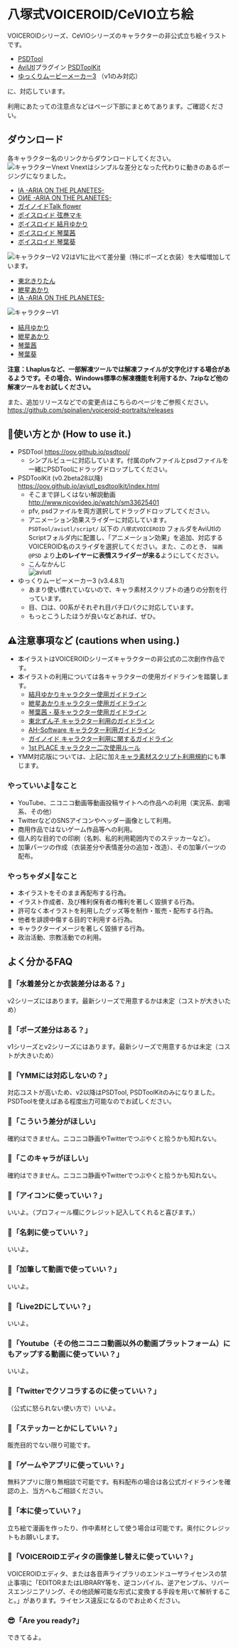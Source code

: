 # 八塚式VOICEROID/CeVIO立ち絵
VOICEROIDシリーズ、CeVIOシリーズのキャラクターの非公式立ち絵イラストです。
* [PSDTool](https://oov.github.io/psdtool/)
* [AviUtl](http://spring-fragrance.mints.ne.jp/aviutl/)プラグイン [PSDToolKit](https://oov.github.io/aviutl_psdtoolkit/index.html)
* [ゆっくりムービーメーカー3](https://manjubox.net/ymm3/) （v1のみ対応）

に、対応しています。

利用にあたっての注意点などはページ下部にまとめてあります。ご確認ください。

## ダウンロード
各キャラクター名のリンクからダウンロードしてください。
![キャラクターVnext](https://raw.githubusercontent.com/spinalien/voiceroid-portraits/readme-images/Characters3.png)
Vnextはシンプルな差分となった代わりに動きのあるポージングになりました。
* [IA -ARIA ON THE PLANETES-](https://github.com/spinalien/voiceroid-portraits/releases/download/v4.0/ia_next.zip)
* [OИE -ARIA ON THE PLANETES-](https://github.com/spinalien/voiceroid-portraits/releases/download/v4.0/one_next.zip)
* [ガイノイドTalk flower](https://github.com/spinalien/voiceroid-portraits/releases/download/v4.1/vflower_next.zip)
* [ボイスロイド 弦巻マキ](https://github.com/spinalien/voiceroid-portraits/releases/download/v4.2/maki_next.zip)
* [ボイスロイド 結月ゆかり](https://github.com/spinalien/voiceroid-portraits/releases/download/v4.3/yukari_next.zip)
* [ボイスロイド 琴葉茜](https://github.com/spinalien/voiceroid-portraits/releases/download/v4.4/akane_next.zip)
* [ボイスロイド 琴葉葵](https://github.com/spinalien/voiceroid-portraits/releases/download/v4.4/aoi_next.zip)

![キャラクターV2](https://github.com/spinalien/voiceroid-portraits/blob/9ac21cc6e81ad5d103b4b9b96b6ba5e8863835cf/Characters2.png)
V2はV1に比べて差分量（特にポーズと衣装）を大幅増加しています。
* [東北きりたん](https://github.com/spinalien/voiceroid-portraits/releases/download/v3.1.2/Kiritan_v2.zip)
* [紲星あかり](https://github.com/spinalien/voiceroid-portraits/releases/download/v3.4.1/Akari_v2.zip)
* [IA -ARIA ON THE PLANETES-](https://github.com/spinalien/voiceroid-portraits/releases/download/v3.3.1/IA_v2.zip)


![キャラクターV1](https://github.com/spinalien/voiceroid-portraits/blob/609f71e453d1c3721aa043002fb2d8023d30e317/Characters1.png)
* [結月ゆかり](https://github.com/spinalien/voiceroid-portraits/releases/download/v3.1.3/Yukari.zip)
* [紲星あかり](https://github.com/spinalien/voiceroid-portraits/releases/download/v2.7/Akari.zip)
* [琴葉茜](https://github.com/spinalien/voiceroid-portraits/releases/download/v3.4.3/Akane.zip)
* [琴葉葵](https://github.com/spinalien/voiceroid-portraits/releases/download/v3.4.3/Aoi.zip)

**注意：Lhaplusなど、一部解凍ツールでは解凍ファイルが文字化けする場合があるようです。その場合、Windows標準の解凍機能を利用するか、7zipなど他の解凍ツールをお試しください。**

また、追加リリースなどでの変更点はこちらのページをご参照ください。 https://github.com/spinalien/voiceroid-portraits/releases

## 💁使い方とか (How to use it.)
* PSDTool https://oov.github.io/psdtool/
  * シンプルビューに対応しています。付属のpfvファイルとpsdファイルを一緒にPSDToolにドラッグドロップしてください。
* PSDToolKit (v0.2beta28以降) https://oov.github.io/aviutl_psdtoolkit/index.html
  * そこまで詳しくはない解説動画 http://www.nicovideo.jp/watch/sm33625401
  * pfv, psdファイルを両方選択してドラッグドロップしてください。
  * アニメーション効果スライダーに対応しています。 `PSDTool/aviutl/script/` 以下の `八塚式VOICEROID` フォルダをAviUtlのScriptフォルダ内に配置し、「アニメーション効果」を追加、対応するVOICEROID名のスライダを選択してください。また、このとき、 `描画@PSD` より**上のレイヤーに表情スライダーが来る**ようにしてください。
  * こんなかんじ  
  ![aviutl](https://github.com/spinalien/voiceroid-portraits/blob/readme-images/screen_053018_095312_PM.jpg)
* ゆっくりムービーメーカー3 (v3.4.8.1)
  * あまり使い慣れていないので、キャラ素材スクリプトの通りの分割を行っています。
  * 目、口は、00系がそれぞれ目パチ口パクに対応しています。
  * もっとこうしたほうが良いなどあれば、ぜひ。

## ⚠注意事項など (cautions when using.)
* 本イラストはVOICEROIDシリーズキャラクターの非公式の二次創作作品です。
* 本イラストの利用については各キャラクターの使用ガイドラインを踏襲します。
    * [結月ゆかりキャラクター使用ガイドライン](https://www.ah-soft.com/vocaloid/yukari/charactor_guide.html)
    * [紲星あかりキャラクター使用ガイドライン](https://www.ah-soft.com/vocaloid/akari/charactor_guide.html)
    * [琴葉茜・葵キャラクター使用ガイドライン](https://www.ai-j.jp/kotonoha/#license)
    * [東北ずん子 キャラクター利用のガイドライン](https://zunko.jp/guideline.html)
    * [AH-Software キャラクター利用ガイドライン](https://www.ah-soft.com/licensee/)
    * [ガイノイド キャラクター利用に関するガイドライン](https://gynoid.co.jp/news/view/63/)
    * [1st  PLACE キャラクター二次使用ルール](http://1stplace.co.jp/contact/voice_character_rule.pdf)
* YMM対応版については、上記に加え[キャラ素材スクリプト利用規約](http://www.nicotalk.com/kiyaku.html)にも準じます。

### やっていいよ🙆なこと
* YouTube、ニコニコ動画等動画投稿サイトへの作品への利用（実況系、劇場系、その他）
* TwitterなどのSNSアイコンやヘッダー画像として利用。
* 商用作品ではないゲーム作品等への利用。
* 個人的な目的での印刷（名刺、私的利用範囲内でのステッカーなど）。
* 加筆パーツの作成（衣装差分や表情差分の追加・改造）、その加筆パーツの配布。

### やっちゃダメ🙅なこと
* 本イラストをそのまま再配布する行為。
* イラスト作成者、及び権利保有者の権利を著しく毀損する行為。
* 許可なく本イラストを利用したグッズ等を制作・販売・配布する行為。
* 他者を誹謗中傷する目的で利用する行為。
* キャラクターイメージを著しく毀損する行為。
* 政治活動、宗教活動での利用。

## よく分かるFAQ
### 🤔「水着差分とか衣装差分はある？」
v2シリーズにはあります。最新シリーズで用意するかは未定（コストが大きいため）
### 🤔「ポーズ差分はある？」
v1シリーズとv2シリーズにはあります。最新シリーズで用意するかは未定（コストが大きいため）
### 🤔「YMMには対応しないの？」
対応コストが高いため、v2以降はPSDTool, PSDToolKitのみになりました。PSDToolを使えばある程度出力可能なのでお試しください。
### 🤔「こういう差分がほしい」
確約はできません。ニコニコ静画やTwitterでつぶやくと拾うかも知れない。
### 🤔「このキャラがほしい」
確約はできません。ニコニコ静画やTwitterでつぶやくと拾うかも知れない。
### 🤔「アイコンに使っていい？」
いいよ。（プロフィール欄にクレジット記入してくれると喜びます。）
### 🤔「名刺に使っていい？」
いいよ。
### 🤔「加筆して動画で使っていい？」
いいよ。
### 🤔「Live2Dにしていい？」
いいよ。
### 🤔「Youtube（その他ニコニコ動画以外の動画プラットフォーム）にもアップする動画に使っていい？」
いいよ。
### 🤔「Twitterでクソコラするのに使っていい？」
（公式に怒られない使い方で）いいよ。
### 🤔「ステッカーとかにしていい？」
販売目的でない限り可能です。
### 🤔「ゲームやアプリに使っていい？」
無料アプリに限り無相談で可能です。有料配布の場合は各公式ガイドラインを確認の上、当方へもご相談ください。
### 🤔「本に使っていい？」
立ち絵で漫画を作ったり、作中素材として使う場合は可能です。奥付にクレジットもお願いします。
### 🤔「VOICEROIDエディタの画像差し替えに使っていい？」
VOICEROIDエディタ、または各音声ライブラリのエンドユーザライセンスの禁止事項に「EDITORまたはLIBRARY等を、逆コンパイル、逆アセンブル、リバースエンジニアリング、その他読解可能な形式に変換する手段を用いて解析すること。」があります。ライセンス違反になるのでお止めください。
### 😎「Are you ready?」
できてるよ。
